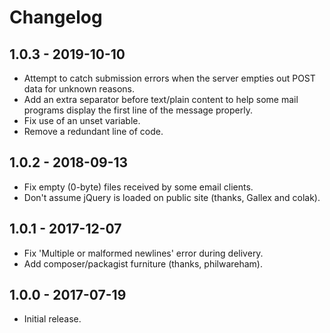 # Changelog

## 1.0.3 - 2019-10-10

* Attempt to catch submission errors when the server empties out POST data for unknown reasons.
* Add an extra separator before text/plain content to help some mail programs display the first line of the message properly.
* Fix use of an unset variable.
* Remove a redundant line of code.

## 1.0.2 - 2018-09-13

* Fix empty (0-byte) files received by some email clients.
* Don't assume jQuery is loaded on public site (thanks, Gallex and colak).

## 1.0.1 - 2017-12-07

* Fix 'Multiple or malformed newlines' error during delivery.
* Add composer/packagist furniture (thanks, philwareham).

## 1.0.0 - 2017-07-19

* Initial release.
